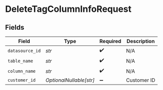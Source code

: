 # DeleteTagColumnInfoRequest


## Fields

| Field                   | Type                    | Required                | Description             |
| ----------------------- | ----------------------- | ----------------------- | ----------------------- |
| `datasource_id`         | *str*                   | :heavy_check_mark:      | N/A                     |
| `table_name`            | *str*                   | :heavy_check_mark:      | N/A                     |
| `column_name`           | *str*                   | :heavy_check_mark:      | N/A                     |
| `customer_id`           | *OptionalNullable[str]* | :heavy_minus_sign:      | Customer ID             |